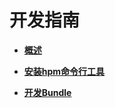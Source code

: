# 开发指南<a name="ZH-CN_TOPIC_0000001157319417"></a>

-   **[概述](bundles-guide-overview.md)**  

-   **[安装hpm命令行工具](bundles-guide-prepare.md)**  

-   **[开发Bundle](bundles-guide-develop.md)**  


